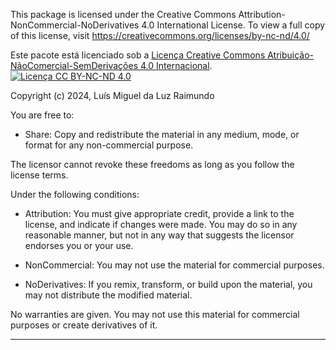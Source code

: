 This package is licensed under the Creative Commons Attribution-NonCommercial-NoDerivatives 4.0 International License. 
To view a full copy of this license, visit https://creativecommons.org/licenses/by-nc-nd/4.0/

Este pacote está licenciado sob a [Licença Creative Commons Atribuição-NãoComercial-SemDerivações 4.0 Internacional](https://creativecommons.org/licenses/by-nc-nd/4.0/).
[![Licença CC BY-NC-ND 4.0](https://licensebuttons.net/l/by-nc-nd/4.0/88x31.png)](https://creativecommons.org/licenses/by-nc-nd/4.0/)


Copyright (c) 2024, Luís Miguel da Luz Raimundo

You are free to:
- Share: Copy and redistribute the material in any medium, mode, or format for any non-commercial purpose.

The licensor cannot revoke these freedoms as long as you follow the license terms.

Under the following conditions:

- Attribution: You must give appropriate credit, provide a link to the license, and indicate if changes were made. You may do so in any reasonable manner, but not in any way that suggests the licensor endorses you or your use.

- NonCommercial: You may not use the material for commercial purposes.

- NoDerivatives: If you remix, transform, or build upon the material, you may not distribute the modified material.

No warranties are given. You may not use this material for commercial purposes or create derivatives of it.

***
